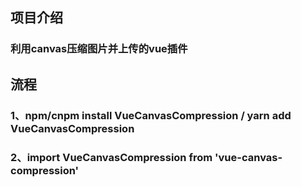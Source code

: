## 项目介绍

### 利用canvas压缩图片并上传的vue插件


## 流程

### 1、npm/cnpm install VueCanvasCompression /  yarn add VueCanvasCompression

### 2、import VueCanvasCompression from 'vue-canvas-compression'
